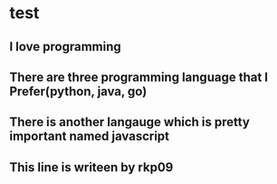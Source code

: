 # test
## I love programming
## There are three programming language that I Prefer(python, java, go)
## There is another langauge which is pretty important named javascript
## This line is writeen by rkp09
